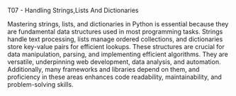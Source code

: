 T07 - Handling Strings,Lists And Dictionaries

Mastering strings, lists, and dictionaries in Python is essential because they are fundamental data structures used in most programming tasks. 
Strings handle text processing, lists manage ordered collections, and dictionaries store key-value pairs for efficient lookups. These structures are crucial for data manipulation, parsing, and implementing efficient algorithms. 
They are versatile, underpinning web development, data analysis, and automation. Additionally, many frameworks and libraries depend on them, and proficiency in these areas enhances code readability, maintainability, and problem-solving skills.
